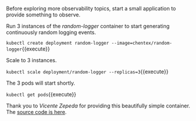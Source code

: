 Before exploring more observability topics, start a small application to provide something to observe.

Run 3 instances of the _random-logger_ container to start generating continuously random logging events.

`kubectl create deployment random-logger --image=chentex/random-logger`{{execute}}

Scale to 3 instances.

`kubectl scale deployment/random-logger --replicas=3`{{execute}}

The 3 pods will start shortly.

`kubectl get pods`{{execute}}

Thank you to _Vicente Zepeda_ for providing this beautifully simple container. The [source code is here](https://github.com/chentex/random-logger).
